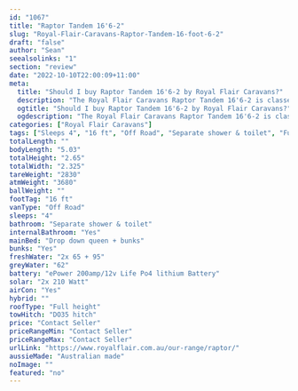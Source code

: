 ```yaml
---
id: "1067"
title: "Raptor Tandem 16'6-2"
slug: "Royal-Flair-Caravans-Raptor-Tandem-16-foot-6-2"
draft: "false"
author: "Sean"
seealsolinks: "1"
section: "review"
date: "2022-10-10T22:00:09+11:00"
meta:
  title: "Should I buy Raptor Tandem 16'6-2 by Royal Flair Caravans?"
  description: "The Royal Flair Caravans Raptor Tandem 16'6-2 is classed as Off Road, and sleeps 4 people. It is Australian made and comes in at 16 ft. It generally has Separate shower & toilet."
  ogtitle: "Should I buy Raptor Tandem 16'6-2 by Royal Flair Caravans?"
  ogdescription: "The Royal Flair Caravans Raptor Tandem 16'6-2 is classed as Off Road, and sleeps 4 people. It is Australian made and comes in at 16 ft. It generally has Separate shower & toilet."
categories: ["Royal Flair Caravans"]
tags: ["Sleeps 4", "16 ft", "Off Road", "Separate shower & toilet", "Full height", "Price Unknown"]
totalLength: ""
bodyLength: "5.03"
totalHeight: "2.65"
totalWidth: "2.325"
tareWeight: "2830"
atmWeight: "3680"
ballWeight: ""
footTag: "16 ft"
vanType: "Off Road"
sleeps: "4"
bathroom: "Separate shower & toilet"
internalBathroom: "Yes"
mainBed: "Drop down queen + bunks"
bunks: "Yes"
freshWater: "2x 65 + 95"
greyWater: "62"
battery: "ePower 200amp/12v Life Po4 lithium Battery"
solar: "2x 210 Watt"
airCon: "Yes"
hybrid: ""
roofType: "Full height"
towHitch: "DO35 hitch"
price: "Contact Seller"
priceRangeMin: "Contact Seller"
priceRangeMax: "Contact Seller"
urlLink: "https://www.royalflair.com.au/our-range/raptor/"
aussieMade: "Australian made"
noImage: ""
featured: "no"
---
```

